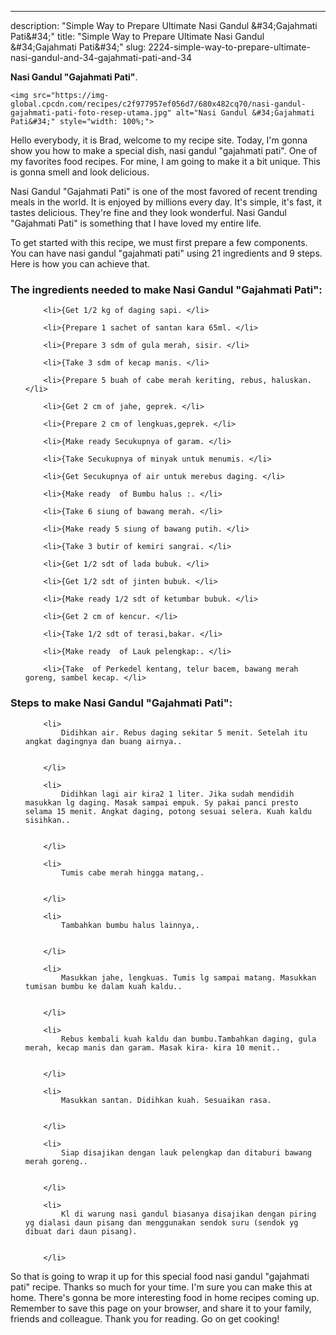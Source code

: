 ---
description: "Simple Way to Prepare Ultimate Nasi Gandul &amp;#34;Gajahmati Pati&amp;#34;"
title: "Simple Way to Prepare Ultimate Nasi Gandul &amp;#34;Gajahmati Pati&amp;#34;"
slug: 2224-simple-way-to-prepare-ultimate-nasi-gandul-and-34-gajahmati-pati-and-34

<p>
	<strong>Nasi Gandul &#34;Gajahmati Pati&#34;</strong>. 
	
</p>
<p>
	
	<img src="https://img-global.cpcdn.com/recipes/c2f977957ef056d7/680x482cq70/nasi-gandul-gajahmati-pati-foto-resep-utama.jpg" alt="Nasi Gandul &#34;Gajahmati Pati&#34;" style="width: 100%;">
	
	
</p>
<p>
	Hello everybody, it is Brad, welcome to my recipe site. Today, I'm gonna show you how to make a special dish, nasi gandul &#34;gajahmati pati&#34;. One of my favorites food recipes. For mine, I am going to make it a bit unique. This is gonna smell and look delicious.
</p>
	
<p>
	Nasi Gandul &#34;Gajahmati Pati&#34; is one of the most favored of recent trending meals in the world. It is enjoyed by millions every day. It's simple, it's fast, it tastes delicious. They're fine and they look wonderful. Nasi Gandul &#34;Gajahmati Pati&#34; is something that I have loved my entire life.
</p>
<p>
	
</p>

<p>
To get started with this recipe, we must first prepare a few components. You can have nasi gandul &#34;gajahmati pati&#34; using 21 ingredients and 9 steps. Here is how you can achieve that.
</p>

<h3>The ingredients needed to make Nasi Gandul &#34;Gajahmati Pati&#34;:</h3>

<ol>
	
		<li>{Get 1/2 kg of daging sapi. </li>
	
		<li>{Prepare 1 sachet of santan kara 65ml. </li>
	
		<li>{Prepare 3 sdm of gula merah, sisir. </li>
	
		<li>{Take 3 sdm of kecap manis. </li>
	
		<li>{Prepare 5 buah of cabe merah keriting, rebus, haluskan. </li>
	
		<li>{Get 2 cm of jahe, geprek. </li>
	
		<li>{Prepare 2 cm of lengkuas,geprek. </li>
	
		<li>{Make ready Secukupnya of garam. </li>
	
		<li>{Take Secukupnya of minyak untuk menumis. </li>
	
		<li>{Get Secukupnya of air untuk merebus daging. </li>
	
		<li>{Make ready  of Bumbu halus :. </li>
	
		<li>{Take 6 siung of bawang merah. </li>
	
		<li>{Make ready 5 siung of bawang putih. </li>
	
		<li>{Take 3 butir of kemiri sangrai. </li>
	
		<li>{Get 1/2 sdt of lada bubuk. </li>
	
		<li>{Get 1/2 sdt of jinten bubuk. </li>
	
		<li>{Make ready 1/2 sdt of ketumbar bubuk. </li>
	
		<li>{Get 2 cm of kencur. </li>
	
		<li>{Take 1/2 sdt of terasi,bakar. </li>
	
		<li>{Make ready  of Lauk pelengkap:. </li>
	
		<li>{Take  of Perkedel kentang, telur bacem, bawang merah goreng, sambel kecap. </li>
	
</ol>
<p>
	
</p>

<h3>Steps to make Nasi Gandul &#34;Gajahmati Pati&#34;:</h3>

<ol>
	
		<li>
			Didihkan air. Rebus daging sekitar 5 menit. Setelah itu angkat dagingnya dan buang airnya..
			
			
		</li>
	
		<li>
			Didihkan lagi air kira2 1 liter. Jika sudah mendidih masukkan lg daging. Masak sampai empuk. Sy pakai panci presto selama 15 menit. Angkat daging, potong sesuai selera. Kuah kaldu sisihkan..
			
			
		</li>
	
		<li>
			Tumis cabe merah hingga matang,.
			
			
		</li>
	
		<li>
			Tambahkan bumbu halus lainnya,.
			
			
		</li>
	
		<li>
			Masukkan jahe, lengkuas. Tumis lg sampai matang. Masukkan tumisan bumbu ke dalam kuah kaldu..
			
			
		</li>
	
		<li>
			Rebus kembali kuah kaldu dan bumbu.Tambahkan daging, gula merah, kecap manis dan garam. Masak kira- kira 10 menit..
			
			
		</li>
	
		<li>
			Masukkan santan. Didihkan kuah. Sesuaikan rasa.
			
			
		</li>
	
		<li>
			Siap disajikan dengan lauk pelengkap dan ditaburi bawang merah goreng..
			
			
		</li>
	
		<li>
			Kl di warung nasi gandul biasanya disajikan dengan piring yg dialasi daun pisang dan menggunakan sendok suru (sendok yg dibuat dari daun pisang).
			
			
		</li>
	
</ol>

<p>
	
</p>

<p>
	So that is going to wrap it up for this special food nasi gandul &#34;gajahmati pati&#34; recipe. Thanks so much for your time. I'm sure you can make this at home. There's gonna be more interesting food in home recipes coming up. Remember to save this page on your browser, and share it to your family, friends and colleague. Thank you for reading. Go on get cooking!
</p>
